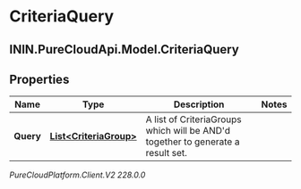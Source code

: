 # CriteriaQuery

## ININ.PureCloudApi.Model.CriteriaQuery

## Properties

|Name | Type | Description | Notes|
|------------ | ------------- | ------------- | -------------|
| **Query** | [**List&lt;CriteriaGroup&gt;**](CriteriaGroup) | A list of CriteriaGroups which will be AND&#39;d together to generate a result set. | |



_PureCloudPlatform.Client.V2 228.0.0_
